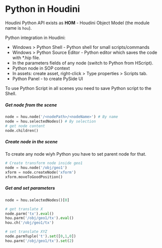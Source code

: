 # Python in Houdini
Houdini Python API exists as **HOM** - Houdini Object Model (the module name is `hou`).  

Python integration in Houdini:
- Windows > Python Shell - Python shell for small scripts/commands  
- Windows > Python Source Editor - Python editor which saves the code with *.hip file.  
- In the parameters fields of any node (switch to Python from HScript).  
- Python node in SOP context
- In assets: create asset, right-click > Type properties > Scripts tab.
- Python Panel - to create PySide UI

To use Python Script in all scenes you need to save Python script to the Shell.

##### Get node from the scene
```python
node = hou.node('/<nodePath>/<nodeName>') # By name
node = hou.selectedNodes() # By selection
# get node content
node.children()
```

##### Create node in the scene
To create any node wiyh Python you have to set parent node for that.
```python
# Create transform node inside geo1
node = hou.node('/obj/geo1')
xform = node.createNode('xform') 
xform.moveToGoodPosition()
```


##### Get and set parameters
```python
node = hou.selectedNodes()[0]

# get translate X
node.parm('tx').eval() 
hou.parm('/obj/geo1/tx').eval()
hou.ch('/obj/geo1/tx')

# set translate XYZ
node.parmTuple('t').set([0,1,0])
hou.parm('/obj/geo1/tx').set(2)
```
